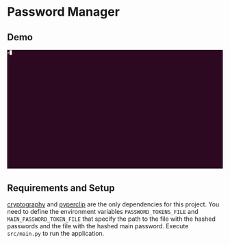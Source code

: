 # Password Manager

## Demo

![demo](./docs/demo.gif)

## Requirements and Setup

[cryptography](https://pypi.org/project/cryptography/) and [pyperclip](https://pypi.org/project/pyperclip/) are the only dependencies for this project. You need to define the environment variables `PASSWORD_TOKENS_FILE` and `MAIN_PASSWORD_TOKEN_FILE` that specify the path to the file with the hashed passwords and the file with the hashed main password. Execute `src/main.py` to run the application.

